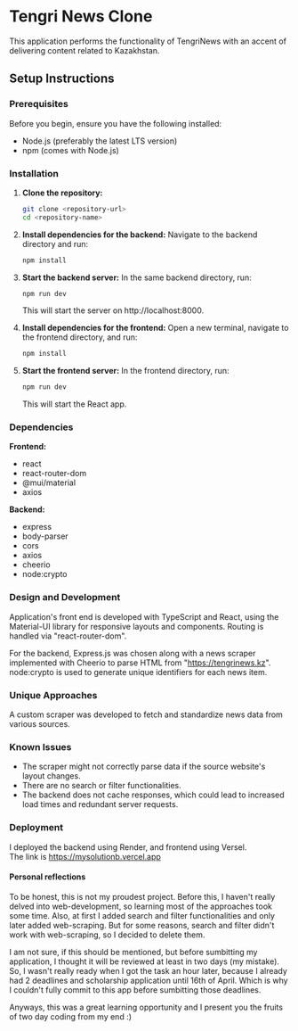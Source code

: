 # Tengri News Clone

This application performs the functionality of TengriNews with an accent of delivering content related to Kazakhstan.
## Setup Instructions

### Prerequisites

Before you begin, ensure you have the following installed:
- Node.js (preferably the latest LTS version)
- npm (comes with Node.js)

### Installation

1. **Clone the repository:**

   ```bash
   git clone <repository-url>
   cd <repository-name>
2. **Install dependencies for the backend:**
   Navigate to the backend directory and run:
   ```bash
   npm install
3. **Start the backend server:**
   In the same backend directory, run:
   ```bash
   npm run dev
   ```
   This will start the server on http://localhost:8000.
4. **Install dependencies for the frontend:**
   Open a new terminal, navigate to the frontend directory, and run:
   ```bash
   npm install
5. **Start the frontend server:**
   In the frontend directory, run:
   ```bash
   npm run dev
   ```
   This will start the React app.
   
### Dependencies
**Frontend:**
- react
- react-router-dom
- @mui/material
- axios

**Backend:**
- express
- body-parser
- cors
- axios
- cheerio
- node:crypto

### Design and Development

Application's front end is developed with TypeScript and React, using the Material-UI library for responsive layouts and components. Routing is handled via "react-router-dom". 
   
For the backend, Express.js was chosen along with a news scraper implemented with Cheerio to parse HTML from "https://tengrinews.kz". node:crypto is used to generate unique identifiers for each news item.

### Unique Approaches

A custom scraper was developed to fetch and standardize news data from various sources.

### Known Issues

- The scraper might not correctly parse data if the source website's layout changes.
- There are no search or filter functionalities.
- The backend does not cache responses, which could lead to increased load times and redundant server requests.

### Deployment
I deployed the backend using Render, and frontend using Versel.     
The link is https://mysolutionb.vercel.app

#### Personal reflections
To be honest, this is not my proudest project. Before this, I haven't really delved into web-development, so learning most of the approaches took some time. Also, at first I added search and filter functionalities and only later added web-scraping. But for some reasons, search and filter didn't work with web-scraping, so I decided to delete them.    

I am not sure, if this should be mentioned, but before sumbitting my application, I thought it will be reviewed at least in two days (my mistake). So, I wasn't really ready when I got the task an hour later, because I already had 2 deadlines and scholarship application until 16th of April. Which is why I couldn't fully commit to this app before sumbitting those deadlines.    

Anyways, this was a great learning opportunity and I present you the fruits of two day coding from my end :) 
